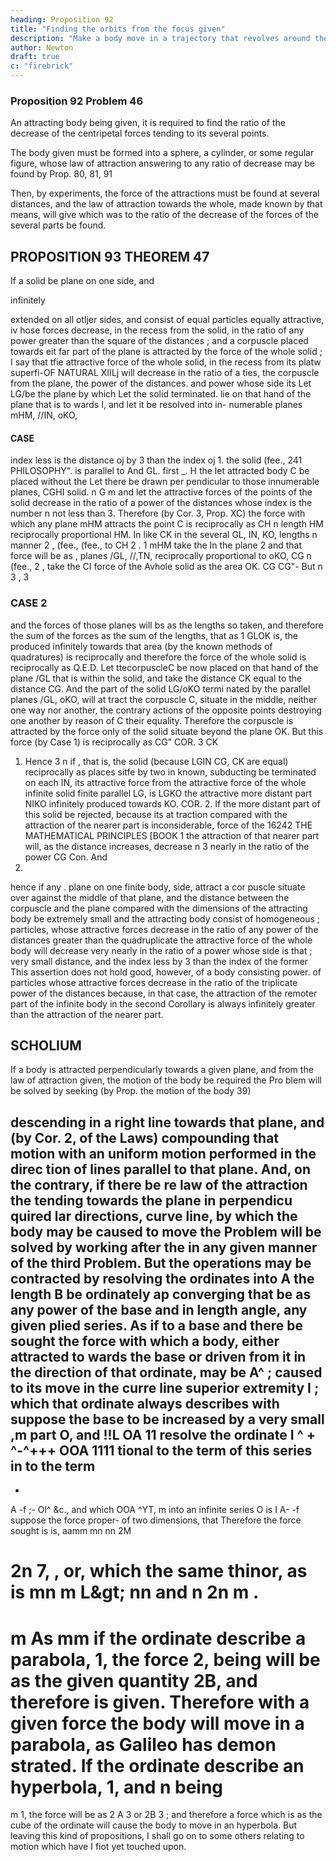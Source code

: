 ```yaml
---
heading: Proposition 92
title: "Finding the orbits from the focus given"
description: "Make a body move in a trajectory that revolves around the center of force in the same way as another body in the same trajectory at rest"
author: Newton
draft: true
c: "firebrick"
---
```




### Proposition 92 Problem 46

An attracting body being given, it is required to find the ratio of the decrease of the centripetal forces tending to its several points. 

The body given must be formed into a sphere, a cylinder, or some regular figure,
whose law of attraction answering to any ratio of decrease may be found by Prop. 80, 81, 91

Then, by experiments, the force of the attractions must be found at several distances, and the law
of attraction towards the whole, made known by that means, will give
which was to
the ratio of the decrease of the forces of the several parts be found.


## PROPOSITION 93 THEOREM 47

If a solid be plane on one side,
and

infinitely

extended on all
otljer sides,
and
consist of equal particles equally attractive, iv hose forces decrease,
in the recess from the solid, in the ratio of any power greater than the
square of the distances ; and a corpuscle placed towards eit far part of
the plane is attracted by the force of the whole solid ; I say that tfie
attractive force of the whole solid, in the recess from its platw superfi-OF NATURAL
XIILj
will decrease in the ratio of a
ties,
the corpuscle from the plane,
the power of the distances.
and
power whose side
its
Let LG/be the plane by which
Let the solid
terminated.
lie on that hand of the plane that is to
wards I, and let it be resolved into in-
numerable planes mHM, //IN, oKO,

#### CASE

index
less
is the
distance oj
by 3 than the index oj
1.
the solid
(fee.,
241
PHILOSOPHY&quot;.
is
parallel to
And
GL.
first
_.
H
the
let
attracted body C be placed without the
Let there be drawn
per
pendicular to those innumerable planes,
CGHI
solid.
n
G
m
and
let the attractive forces of the points of the solid decrease in the ratio
of a power of the distances whose index is the number n not less than 3.
Therefore (by Cor. 3, Prop. XC) the force with which any plane
mHM
attracts the point
C is reciprocally as CH n
length HM reciprocally proportional
HM. In like
CK
in the several
GL, IN, KO,
lengths
n
manner
2
,
(fee.,
(fee.,
to
CH
2
.
1
mHM
take the
In the plane
2
and that force will be as
,
planes /GL,
//,TN,
reciprocally proportional to
oKO,
CG
n
(fee.,
2
,
take the
CI
force of the Avhole solid as the area
OK.
CG
CG&quot;-
But
n
3
,
3



### CASE 2

and the forces of those planes will bs as the lengths so taken,
and therefore the sum of the forces as the sum of the lengths, that
as
1
GLOK
is,
the
produced infinitely towards
that area (by the known methods of quadratures) is reciprocally
and therefore the force of the whole solid is reciprocally as
Q.E.D.
Let ttecorpuscleC be now placed on that
hand of the plane /GL that is within the solid,
and take the distance CK equal to the distance
CG. And the part of the solid LG/oKO termi
nated by the parallel planes /GL, oKO, will at
tract the corpuscle C, situate in the middle, neither
one way nor another, the contrary actions of the
opposite points destroying one another by reason of
C
their equality.
Therefore the corpuscle
is attracted by the force only
of the solid situate beyond the plane OK.
But this force (by Case 1) is
reciprocally as
CG&quot;
COR.
3
CK



1. Hence
3
n
if
,
that
is,
the solid
(because
LGIN
CG, CK
are equal) reciprocally as
places
sitfe by two in
known, subducting
be terminated on each
IN, its attractive force
from the attractive force of the whole infinite solid
finite parallel
LG,
is
LGKO
the attractive
more distant part NIKO infinitely produced towards KO.
COR. 2. If the more distant part of this solid be rejected, because its at
traction compared with the attraction of the nearer part is inconsiderable,
force of the
16242
THE MATHEMATICAL PRINCIPLES
[BOOK
1
the attraction of that nearer
part will, as the distance increases, decrease
n
3
nearly in the ratio of the power
CG
Con.
And
3.
hence
if
any
.
plane on one
finite body,
side, attract a cor
puscle situate over against the middle of that plane, and the distance between
the corpuscle and the plane compared with the dimensions of the
attracting
body be extremely small and the attracting body consist of homogeneous
;
particles,
whose attractive
forces decrease in the ratio of
any power of the
distances greater than the quadruplicate
the attractive force of the whole
body will decrease very nearly in the ratio of a power whose side is that
;
very small distance, and the index less by 3 than the index of the former
This assertion does not hold good, however, of a body consisting
power.
of particles whose attractive forces decrease in the ratio of the
triplicate
power of the distances
because, in that case, the attraction of the remoter
part of the infinite body in the second Corollary is always infinitely greater
than the attraction of the nearer part.


## SCHOLIUM

If a body is attracted perpendicularly towards a given plane, and from
the law of attraction given, the motion of the body be required
the Pro
blem will be solved by seeking (by Prop.
the motion of the body
39)

descending in a right line towards that plane, and (by Cor. 2, of the Laws)
compounding that motion with an uniform motion performed in the direc
tion of lines parallel to that plane.
And, on the contrary, if there be re
law
of
the
attraction
the
tending towards the plane in perpendicu
quired
lar directions,
curve
line,
by which the body
may
be caused to
move
the Problem will be solved by working after the
in
any given
manner
of the
third Problem.
But the operations may be contracted by resolving the ordinates
into
A
the length B be ordinately ap
converging
that
be as any power of the base
and
in
length
angle,
any
given
plied
series.
As
if
to
a base
and there be sought the force with which a body, either attracted to
wards the base or driven from it in the direction of that ordinate, may be
A^
;
caused to
its
move
in the curre line
superior extremity
I
;
which that ordinate always
describes with
suppose the base to be increased by a very small
,m
part O, and
!!L
OA
11
resolve the ordinate
I
^ + ^-^+++ OOA
1111
tional to the term of this series in
to the
term
-
-
A
-f
;-
Ol^
&c., and
which
OOA ^YT,
m
into an infinite series
O
is
I
A-
-f
suppose the force proper-
of two dimensions, that
Therefore the force sought
is
is,
aamm
mn
nn
2M

2n
7,
,
or,
which
the same thinor, as
is
mn
m
L&amp;gt;
nn
and n
2n
m
.
=
m
As
mm
if the ordinate describe a parabola,
1, the force
2,
being
will be as the given quantity 2B, and therefore is given. Therefore with
a given force the body will move in a parabola, as Galileo has demon
strated.
If the ordinate describe an hyperbola,
1, and n
being
=
m
1,
the force will be as 2
A
3
or
2B 3
;
and therefore a force which
is
as the
cube of the ordinate will cause the body to move in an hyperbola. But
leaving this kind of propositions, I shall go on to some others relating to
motion which
have
I
fiot
yet touched upon.